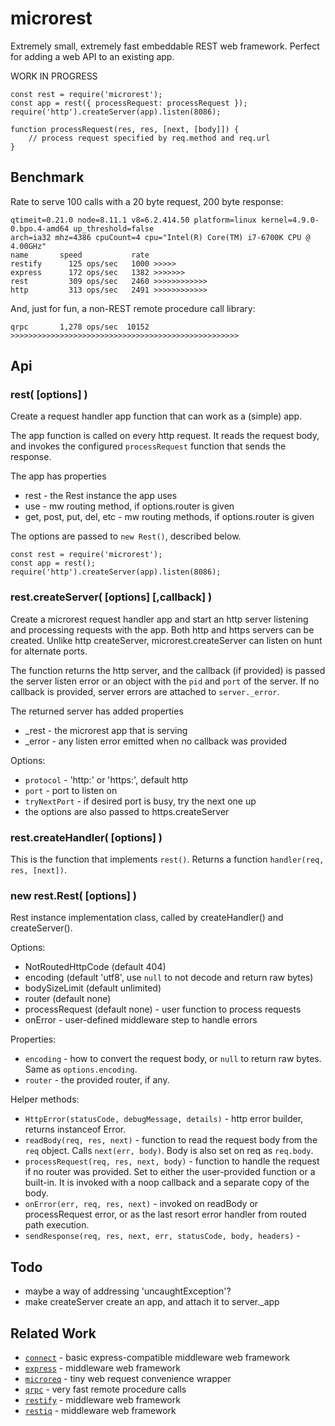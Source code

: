 microrest
=========

Extremely small, extremely fast embeddable REST web framework.
Perfect for adding a web API to an existing app.

WORK IN PROGRESS

    const rest = require('microrest');
    const app = rest({ processRequest: processRequest });
    require('http').createServer(app).listen(8086);

    function processRequest(res, res, [next, [body]]) {
        // process request specified by req.method and req.url
    }


Benchmark
---------

Rate to serve 100 calls with a 20 byte request, 200 byte response:

    qtimeit=0.21.0 node=8.11.1 v8=6.2.414.50 platform=linux kernel=4.9.0-0.bpo.4-amd64 up_threshold=false
    arch=ia32 mhz=4386 cpuCount=4 cpu="Intel(R) Core(TM) i7-6700K CPU @ 4.00GHz"
    name       speed           rate
    restify      125 ops/sec   1000 >>>>>
    express      172 ops/sec   1382 >>>>>>>
    rest         309 ops/sec   2460 >>>>>>>>>>>>
    http         313 ops/sec   2491 >>>>>>>>>>>>

And, just for fun, a non-REST remote procedure call library:

    qrpc       1,278 ops/sec  10152 >>>>>>>>>>>>>>>>>>>>>>>>>>>>>>>>>>>>>>>>>>>>>>>>>>>


Api
---

### rest( [options] )

Create a request handler app function that can work as a (simple) app.

The app function is called on every http request.  It reads the request body,
and invokes the configured `processRequest` function that sends the response.

The app has properties
- rest - the Rest instance the app uses
- use - mw routing method, if options.router is given
- get, post, put, del, etc - mw routing methods, if options.router is given

The options are passed to `new Rest()`, described below.

    const rest = require('microrest');
    const app = rest();
    require('http').createServer(app).listen(8086);

### rest.createServer( [options] [,callback] )

Create a microrest request handler app and start an http server listening and
processing requests with the app.  Both http and https servers can be created.
Unlike http createServer, microrest.createServer can listen on hunt for alternate ports.

The function returns the http server, and the callback (if provided) is passed
the server listen error or an object with the `pid` and `port` of the server.
If no callback is provided, server errors are attached to `server._error`.

The returned server has added properties
- _rest - the microrest app that is serving
- _error - any listen error emitted when no callback was provided

Options:
- `protocol` - 'http:' or 'https:', default http
- `port` - port to listen on
- `tryNextPort` - if desired port is busy, try the next one up
- the options are also passed to https.createServer

### rest.createHandler( [options] )

This is the function that implements `rest()`.
Returns a function `handler(req, res, [next])`.

### new rest.Rest( [options] )

Rest instance implementation class, called by createHandler() and createServer().

Options:
- NotRoutedHttpCode (default 404)
- encoding (default 'utf8', use `null` to not decode and return raw bytes)
- bodySizeLimit (default unlimited)
- router (default none)
- processRequest (default none) - user function to process requests
- onError - user-defined middleware step to handle errors

Properties:
- `encoding` - how to convert the request body, or `null` to return raw bytes.
            Same as `options.encoding`.
- `router` - the provided router, if any.

Helper methods:
- `HttpError(statusCode, debugMessage, details)` - http error builder, returns instanceof Error.
- `readBody(req, res, next)` - function to read the request body from the `req` object.
   Calls `next(err, body)`.  Body is also set on req as `req.body`.
- `processRequest(req, res, next, body)` - function to handle the request if
   no router was provided.  Set to either the user-provided function or a built-in.
   It is invoked with a noop callback and a separate copy of the body.
- `onError(err, req, res, next)` - invoked on readBody or processRequest error, or
   as the last resort error handler from routed path execution.
- `sendResponse(req, res, next, err, statusCode, body, headers)` -


Todo
----

- maybe a way of addressing 'uncaughtException'?
- make createServer create an app, and attach it to server._app


Related Work
------------

- [`connect`](https://npmjs.com/package/connect) - basic express-compatible middleware web framework
- [`express`](https://npmjs.com/package/express) - middleware web framework
- [`microreq`](https://npmjs.com/package/microreq) - tiny web request convenience wrapper
- [`qrpc`](https://npmjs.com/package/qrpc) - very fast remote procedure calls
- [`restify`](https://npmjs.com/package/express) - middleware web framework
- [`restiq`](https://npmjs.com/package/restiq) - middleware web framework
